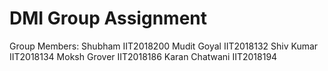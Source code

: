 # DMI Group Assignment

Group Members:
 Shubham IIT2018200
 Mudit Goyal IIT2018132 
 Shiv Kumar IIT2018134
 Moksh Grover IIT2018186
 Karan Chatwani IIT2018194
 
